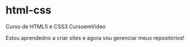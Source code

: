# html-css
Curso de HTML5 e CSS3 CursoemVideo

Estou aprendedno a criar sites e agora vou gerenciar meus repositórios!